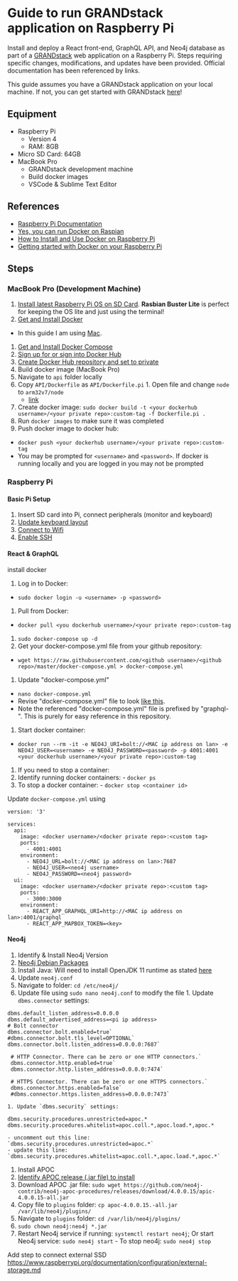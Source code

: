 # Guide to run GRANDstack application on Raspberry Pi #

Install and deploy a React front-end, GraphQL API, and Neo4j database as part of a [GRANDstack](https://grandstack.io/) web application on a Raspberry Pi. Steps requiring specific changes, modifications, and updates have been provided. Official documentation has been referenced by links.

This guide assumes you have a GRANDstack application on your local machine. If not, you can get started with GRANDstack [here](https://grandstack.io/docs/getting-started-neo4j-graphql)!

## Equipment ##
* Raspberry Pi
  * Version 4
  * RAM: 8GB
* Micro SD Card: 64GB
* MacBook Pro
  * GRANDstack development machine
  * Build docker images
  * VSCode & Sublime Text Editor

## References ##
- [Raspberry Pi Documentation](https://www.raspberrypi.org/documentation/)
- [Yes, you can run Docker on Raspian](https://withblue.ink/2019/07/13/yes-you-can-run-docker-on-raspbian.html)
- [How to Install and Use Docker on Raspberry Pi](https://linuxize.com/post/how-to-install-and-use-docker-on-raspberry-pi/)
- [Getting started with Docker on your Raspberry Pi](https://blog.hypriot.com/getting-started-with-docker-on-your-arm-device/)

## Steps ##

<!--- Comments are Fun --->

### MacBook Pro (Development Machine) ###
1. [Install latest Raspberry Pi OS on SD Card](https://www.raspberrypi.org/documentation/installation/installing-images/). **Rasbian Buster Lite** is perfect for keeping the OS lite and just using the terminal!
1. [Get and Install Docker](https://docs.docker.com/get-docker/)
  - In this guide I am using [Mac](https://docs.docker.com/docker-for-mac/install/).
1. [Get and Install Docker Compose](https://docs.docker.com/compose/install/)
1. [Sign up for or sign into Docker Hub](https://hub.docker.com/)
1. [Create Docker Hub repository and set to private](https://docs.docker.com/docker-hub/repos/)
1. Build docker image (MacBook Pro)
  1. Navigate to `api` folder locally
  1. Copy `API/Dockerfile` as `API/Dockerfile.pi`
    1. Open file and change `node` to `arm32v7/node`
      * [link](https://hub.docker.com/r/arm32v7/node/)
  1. Create docker image: `sudo docker build -t <your dockerhub username>/<your private repo>:custom-tag -f Dockerfile.pi .`
  1. Run `docker images` to make sure it was completed
1. Push docker image to docker hub: 
  * `docker push <your dockerhub username>/<your private repo>:custom-tag`
  * You may be prompted for `<username>` and `<password>`. If docker is running locally and you are logged in you may not be prompted

### Raspberry Pi ###

#### Basic Pi Setup ####
1. Insert SD card into Pi, connect peripherals (monitor and keyboard)
1. [Update keyboard layout](https://scribles.net/changing-keyboard-layout-on-raspberry-pi/)
1. [Connect to Wifi](https://www.raspberrypi.org/documentation/configuration/wireless/wireless-cli.md)
1. [Enable SSH](https://www.raspberrypi.org/documentation/remote-access/ssh/)
<!-- 
1. **Create SSH key for SSH'ing**
	1. **[Come back to later](https://www.raspberrypi.org/documentation/configuration/security.md)**
1. SSH Hardening (securing SSH)
	1. **come back to later**
-->

#### React & GraphQL ####
install docker

1. Log in to Docker: 
  - `sudo docker login -u <username> -p <password>`
1. Pull from Docker: 
  - `docker pull <you dockerhub username>/<your private repo>:custom-tag`
1. `sudo docker-compose up -d`	
1. Get your docker-compose.yml file from your github repository:
  - `wget https://raw.githubusercontent.com/<github username>/<github repo>/master/docker-compose.yml > docker-compose.yml`
1. Update "docker-compose.yml"
  - `nano docker-compose.yml`
  - Revise "docker-compose.yml" file to look [like this](https://github.com/mckenzma/raspberry-pi-guides/blob/master/graphql-docker-compose.yml). 
  - Note the referenced "docker-compose.yml" file is prefixed by "graphql-". This is purely for easy reference in this repository.
1. Start docker container:
  - `docker run --rm -it -e NEO4J_URI=bolt://<MAC ip address on lan> -e NEO4J_USER=<username> -e NEO4J_PASSWORD=<password> -p 4001:4001 <your dockerhub username>/<your private repo>:custom-tag`
1. If you need to stop a container:
  1. Identify running docker containers:
    - `docker ps`
  1. To stop a docker container:
    - `docker stop <container id>`

Update `docker-compose.yml` using 

```
version: '3'

services: 
  api:
    image: <docker username>/<docker private repo>:<custom tag>
    ports:
      - 4001:4001
    environment:
      - NEO4J_URL=bolt://<MAC ip address on lan>:7687
      - NEO4J_USER=<neo4j username>
      - NEO4J_PASSWORD=<neo4j password>
  ui:
    image: <docker username>/<docker private repo>:<custom tag>
    ports:
      - 3000:3000
    environment:
      - REACT_APP_GRAPHQL_URI=http://<MAC ip address on lan>:4001/graphql
      - REACT_APP_MAPBOX_TOKEN=<key>
```


#### Neo4j ####

1. Identify & Install Neo4j Version
  1. [Neo4j Debian Packages](https://debian.neo4j.com/)
1. Install Java: Will need to install OpenJDK 11 runtime as stated [here](https://neo4j.com/docs/operations-manual/current/installation/linux/debian/?_ga=2.196841515.687545963.1608309763-1865895428.1586215484)
1. Update `neo4j.conf`
  1. Navigate to folder: `cd /etc/neo4j/`
  1. Update file using `sudo nano neo4j.conf` to modify the file
    1. Update `dbms.connector` settings:
```
dbms.default_listen_address=0.0.0.0
dbms.default_advertised_address=<pi ip address>
# Bolt connector
dbms.connector.bolt.enabled=true`
#dbms.connector.bolt.tls_level=OPTIONAL`
dbms.connector.bolt.listen_address=0.0.0.0:7687`
    
 # HTTP Connector. There can be zero or one HTTP connectors.`
 dbms.connector.http.enabled=true`
 dbms.connector.http.listen_address=0.0.0.0:7474`
    
 # HTTPS Connector. There can be zero or one HTTPS connectors.`
 dbms.connector.https.enabled=false`
 #dbms.connector.https.listen_address=0.0.0.0:7473`
```
    1. Update `dbms.security` settings:
```
dbms.security.procedures.unrestricted=apoc.*
dbms.security.procedures.whitelist=apoc.coll.*,apoc.load.*,apoc.*
  ```
  <!-- TODO: Address 0.0.0.0 for sensitive data -->
    
    - uncomment out this line: `dbms.security.procedures.unrestricted=apoc.*`
    - update this line: `dbms.security.procedures.whitelist=apoc.coll.*,apoc.load.*,apoc.*`
1. Install APOC
  1. [Identify APOC release (.jar file) to install](https://github.com/neo4j-contrib/neo4j-apoc-procedures/releases/)
  1. Download APOC .jar file: `sudo wget https://github.com/neo4j-contrib/neo4j-apoc-procedures/releases/download/4.0.0.15/apic-4.0.0.15-all.jar`
  1. Copy file to `plugins` folder: `cp apoc-4.0.0.15.-all.jar /var/lib/neo4j/plugins/`
  1. Navigate to `plugins` folder: `cd /var/lib/neo4j/plugins/`
  1. `sudo chown neo4j:neo4j *.jar`
  1. Restart Neo4j service if running: `systemctl restart neo4j`; Or start Neo4j service: `sudo neo4j start`
    - To stop neo4j: `sudo neo4j stop`





Add step to connect external SSD
https://www.raspberrypi.org/documentation/configuration/external-storage.md